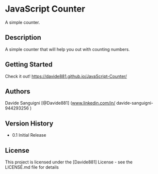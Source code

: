 # JavaScript Counter

A simple counter.

## Description

A simple counter that will help you out with counting numbers.

## Getting Started

Check it out! https://davide881.github.io/JavaScript-Counter/

## Authors

Davide Sanguigni
[@Davide881] (www.linkedin.com/in/
davide-sanguigni-944293256
)

## Version History

* 0.1
Initial Release

## License

This project is licensed under the [Davide881] License - see the LICENSE.md file for details

